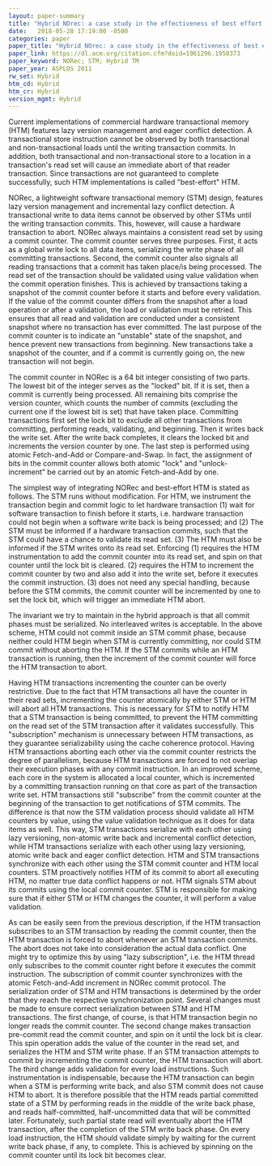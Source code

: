 ```yaml
---
layout: paper-summary
title: "Hybrid NOrec: a case study in the effectiveness of best effort hardware transactional memory"
date:   2018-05-28 17:19:00 -0500
categories: paper
paper_title: "Hybrid NOrec: a case study in the effectiveness of best effort hardware transactional memory"
paper_link: https://dl.acm.org/citation.cfm?doid=1961296.1950373
paper_keyword: NORec; STM; Hybrid TM
paper_year: ASPLOS 2011
rw_set: Hybrid
htm_cd: Hybrid
htm_cr: Hybrid
version_mgmt: Hybrid
---
```


Current implementations of commercial hardware transactional memory (HTM) features lazy
version management and eager conflict detection. A transactional store instruction cannot be 
observed by both transactional and non-transactional loads until the writing transaction
commits. In addition, both transactional and non-transactional store to a location in 
a transaction's read set will cause an immediate abort of that reader transaction. Since 
transactions are not guaranteed to complete successfully, such HTM implementations is called
"best-effort" HTM.

NORec, a lightweight software transactional memory (STM) design, features lazy version management
and incremental lazy conflict detection. A transactional write to data items cannot be observed by 
other STMs until the writing transaction commits. This, however, will cause a hardware transaction
to abort. NORec always maintains a consistent read set by using a commit counter. The commit 
counter serves three purposes. First, it acts as a global write lock to all data items, serializing
the write phase of all committing transactions. Second, the commit counter also signals all 
reading transactions that a commit has taken place/is being processed. The read set of the 
transaction should be validated using value validation when the commit operation finishes. 
This is achieved by transactions taking a snapshot of the commit counter before it starts and 
before every validation. If the value of the commit counter differs from the snapshot after a 
load operation or after a validation, the load or validation must be retried. This ensures that
all read and validation are conducted under a consistent snapshot where no transaction has ever 
committed. The last purpose of the commit counter is to indicate an "unstable" state of the snapshot,
and hence prevent new transactions from beginning. New transactions take a snapshot of the counter,
and if a commit is currently going on, the new transaction will not begin.

The commit counter in NORec is a 64 bit integer consisting of two parts. The lowest bit of the integer 
serves as the "locked" bit. If it is set, then a commit is currently being processed. All remaining bits 
comprise the version counter, which counts the number of commits (excluding the current one if the lowest
bit is set) that have taken place. Committing transactions first set the lock bit to exclude all other 
transactions from committing, performing reads, validating, and beginning. Then it writes back the write 
set. After the write back completes, it clears the locked bit and increments the version counter by one.
The last step is performed using atomic Fetch-and-Add or Compare-and-Swap. In fact, the assignment of bits in 
the commit counter allows both atomic "lock" and "unlock-increment" be carried out by an atomic Fetch-and-Add 
by one.

The simplest way of integrating NORec and best-effort HTM is stated as follows. The STM runs without modification.
For HTM, we instrument the transaction begin and commit logic to let hardware transaction (1) wait for software 
transaction to finish before it starts, i.e. hardware transaction could not begin when a software write back is 
being processed; and (2) The STM must be informed if a hardware transaction commits, such that the STM could have 
a chance to validate its read set. (3) The HTM must also be informed if the STM writes onto its read set. Enforcing (1)
requires the HTM instrumentation to add the commit counter into its read set, and spin on that counter until 
the lock bit is cleared. (2) requires the HTM to increment the commit counter by two and also add it into the write set,
before it executes the commit instruction. (3) does not need any special handling, because before the STM commits,
the commit counter will be incremented by one to set the lock bit, which will trigger an immediate HTM abort.

The invariant we try to maintain in the hybrid approach is that all commit phases must be serialized. No interleaved 
writes is acceptable. In the above scheme, HTM could not commit inside an STM commit phase, because neither could HTM
begin when STM is currently committing, nor could STM commit without aborting the HTM. If the STM commits while an HTM
transaction is running, then the increment of the commit counter will force the HTM transaction to abort.

Having HTM transactions incrementing the counter can be overly restrictive. Due to the fact that HTM transactions all 
have the counter in their read sets, incrementing the counter atomically by either STM or HTM will abort all HTM transactions.
This is necessary for STM to notify HTM that a STM transaction is being committed, to prevent the HTM committing on the 
read set of the STM transaction after it validates successfully. This "subscription" mechanism is unnecessary between
HTM transactions, as they guarantee serializability using the cache coherence protocol. Having HTM transactions aborting 
each other via the commit counter restricts the degree of parallelism, because HTM transactions are forced to not 
overlap their execution phases with any commit instruction. In an improved scheme, each core in the system is allocated a 
local counter, which is incremented by a committing transaction running on that core as part of the transaction write set. 
HTM transactions still "subscribe" from the commit counter at the beginning of the transaction to get notifications of 
STM commits. The difference is that now the STM validation process should validate all HTM counters by value, using the value 
validation technique as it does for data items as well. This way, STM transactions serialize with each other using 
lazy versioning, non-atomic write back and incremental conflict detection, while HTM transactions serialize with each 
other using lazy versioning, atomic write back and eager conflict detection. HTM and STM transactions synchronize 
with each other using the STM commit counter and HTM local counters. STM proactively notifies HTM of its commit to abort
all executing HTM, no matter true data conflict happens or not. HTM signals STM about its commits using the local 
commit counter. STM is responsible for making sure that if either STM or HTM changes the counter, it will perform 
a value validation.

As can be easily seen from the previous description, if the HTM transaction subscribes to an STM transaction by 
reading the commit counter, then the HTM transaction is forced to abort whenever an STM transaction commits. The 
abort does not take into consideration the actual data conflict. One might try to optimize this by using 
"lazy subscription", i.e. the HTM thread only subscribes to the commit counter right before it executes the 
commit instruction. The subscription of commit counter synchronizes with the atomic Fetch-and-Add increment in 
NORec commit protocol. The serialization order of STM and HTM transactions is determined by the order that they
reach the respective synchronization point. Several changes must be made to ensure correct serialization between 
STM and HTM transactions. The first change, of course, is that HTM transaction begin no longer reads the commit counter.
The second change makes transaction pre-commit read the commit counter, and spin on it until the lock bit is clear.
This spin operation adds the value of the counter in the read set, and serializes the HTM and STM write phase. 
If an STM transaction attempts to commit by incrementing the commit counter, the HTM transaction will abort.
The third change adds validation for every load instructions. Such instrumentation is indispensable, because the 
HTM transaction can begin when a STM is performing write back, and also STM commit does not cause HTM to abort.
It is therefore possible that the HTM reads partial committed state of a STM by performing reads in the middle 
of the write back phase, and reads half-committed, half-uncommitted data that will be committed later. Fortunately, 
such partial state read will eventually abort the HTM transaction, after the completion of the STM write back phase. 
On every load instruction, the HTM should validate simply by waiting for the current write back phase, if any, to 
complete. This is achieved by spinning on the commit counter until its lock bit becomes clear.